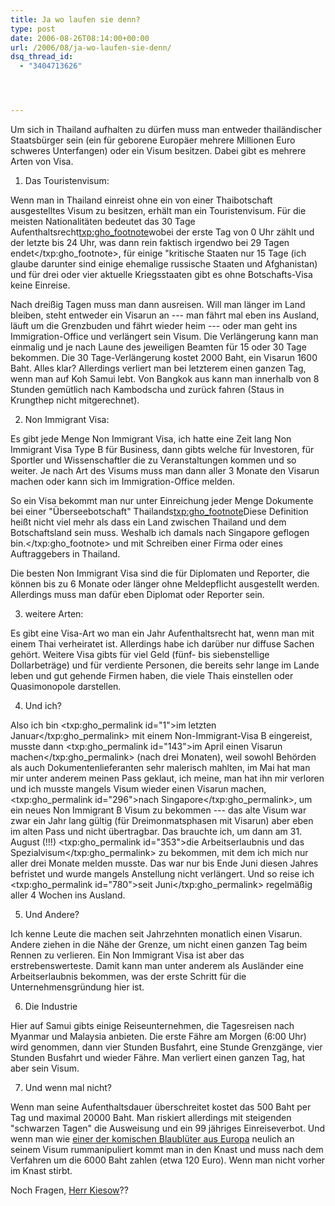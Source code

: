 ```yaml
---
title: Ja wo laufen sie denn?
type: post
date: 2006-08-26T08:14:00+00:00
url: /2006/08/ja-wo-laufen-sie-denn/
dsq_thread_id:
  - "3404713626"




---
```

Um sich in Thailand aufhalten zu dürfen muss man entweder thailändischer Staatsbürger sein (ein für geborene Europäer mehrere Millionen Euro schweres Unterfangen) oder ein Visum besitzen. Dabei gibt es mehrere Arten von Visa.

1. Das Touristenvisum:

Wenn man in Thailand einreist ohne ein von einer Thaibotschaft ausgestelltes Visum zu besitzen, erhält man ein Touristenvisum. Für die meisten Nationalitäten bedeutet das 30 Tage Aufenthaltsrecht<txp:gho_footnote>wobei der erste Tag von 0 Uhr zählt und der letzte bis 24 Uhr, was dann rein faktisch irgendwo bei 29 Tagen endet</txp:gho_footnote>, für einige "kritische Staaten nur 15 Tage (ich glaube darunter sind einige ehemalige russische Staaten und Afghanistan) und für drei oder vier aktuelle Kriegsstaaten gibt es ohne Botschafts-Visa keine Einreise.

Nach dreißig Tagen muss man dann ausreisen. Will man länger im Land bleiben, steht entweder ein Visarun an --- man fährt mal eben ins Ausland, läuft um die Grenzbuden und fährt wieder heim --- oder man geht ins Immigration-Office und verlängert sein Visum. Die Verlängerung kann man einmalig und je nach Laune des jeweiligen Beamten für 15 oder 30 Tage bekommen. Die 30 Tage-Verlängerung kostet 2000 Baht, ein Visarun 1600 Baht. Alles klar? Allerdings verliert man bei letzterem einen ganzen Tag, wenn man auf Koh Samui lebt. Von Bangkok aus kann man innerhalb von 8 Stunden gemütlich nach Kambodscha und zurück fahren (Staus in Krungthep nicht mitgerechnet).

2. Non Immigrant Visa:

Es gibt jede Menge Non Immigrant Visa, ich hatte eine Zeit lang Non Immigrant Visa Type B für Business, dann gibts welche für Investoren, für Sportler und Wissenschaftler die zu Veranstaltungen kommen und so weiter. Je nach Art des Visums muss man dann aller 3 Monate den Visarun machen oder kann sich im Immigration-Office melden.

So ein Visa bekommt man nur unter Einreichung jeder Menge Dokumente bei einer "Überseebotschaft" Thailands<txp:gho_footnote>Diese Definition heißt nicht viel mehr als dass ein Land zwischen Thailand und dem Botschaftsland sein muss. Weshalb ich damals nach Singapore geflogen bin.</txp:gho_footnote> und mit Schreiben einer Firma oder eines Auftraggebers in Thailand.

Die besten Non Immigrant Visa sind die für Diplomaten und Reporter, die können bis zu 6 Monate oder länger ohne Meldepflicht ausgestellt werden. Allerdings muss man dafür eben Diplomat oder Reporter sein.

3. weitere Arten:

Es gibt eine Visa-Art wo man ein Jahr Aufenthaltsrecht hat, wenn man mit einem Thai verheiratet ist. Allerdings habe ich darüber nur diffuse Sachen gehört. Weitere Visa gibts für viel Geld (fünf- bis siebenstellige Dollarbeträge) und für verdiente Personen, die bereits sehr lange im Lande leben und gut gehende Firmen haben, die viele Thais einstellen oder Quasimonopole darstellen.

4. Und ich?

Also ich bin <txp:gho_permalink id="1">im letzten Januar</txp:gho_permalink> mit einem Non-Immigrant-Visa B eingereist, musste dann <txp:gho_permalink id="143">im April einen Visarun machen</txp:gho_permalink> (nach drei Monaten), weil sowohl Behörden als auch Dokumentenlieferanten sehr malerisch mahlten, im Mai hat man mir unter anderem meinen Pass geklaut, ich meine, man hat ihn mir verloren und ich musste mangels Visum wieder einen Visarun machen, <txp:gho_permalink id="296">nach Singapore</txp:gho_permalink>, um ein neues Non Immigrant B Visum zu bekommen --- das alte Visum war zwar ein Jahr lang gültig (für Dreimonmatsphasen mit Visarun) aber eben im alten Pass und nicht übertragbar. Das brauchte ich, um dann am 31. August (!!!) <txp:gho_permalink id="353">die Arbeitserlaubnis und das Spezialvisum</txp:gho_permalink> zu bekommen, mit dem ich mich nur aller drei Monate melden musste. Das war nur bis Ende Juni diesen Jahres befristet und wurde mangels Anstellung nicht verlängert. Und so reise ich <txp:gho_permalink id="780">seit Juni</txp:gho_permalink> regelmäßig aller 4 Wochen ins Ausland.

5. Und Andere?

Ich kenne Leute die machen seit Jahrzehnten monatlich einen Visarun. Andere ziehen in die Nähe der Grenze, um nicht einen ganzen Tag beim Rennen zu verlieren. Ein Non Immigrant Visa ist aber das erstrebenswerteste. Damit kann man unter anderem als Ausländer eine Arbeitserlaubnis bekommen, was der erste Schritt für die Unternehmensgründung hier ist.

6. Die Industrie

Hier auf Samui gibts einige Reiseunternehmen, die Tagesreisen nach Myanmar und Malaysia anbieten. Die erste Fähre am Morgen (6:00 Uhr) wird genommen, dann vier Stunden Busfahrt, eine Stunde Grenzgänge, vier Stunden Busfahrt und wieder Fähre. Man verliert einen ganzen Tag, hat aber sein Visum.

7. Und wenn mal nicht?

Wenn man seine Aufenthaltsdauer überschreitet kostet das 500 Baht per Tag und maximal 20000 Baht. Man riskiert allerdings mit steigenden "schwarzen Tagen" die Ausweisung und ein 99 jähriges Einreiseverbot. Und wenn man wie [einer der komischen Blaublüter aus Europa][1] neulich an seinem Visum rummanipuliert kommt man in den Knast und muss nach dem Verfahren um die 6000 Baht zahlen (etwa 120 Euro). Wenn man nicht vorher im Knast stirbt.

Noch Fragen, [Herr Kiesow][2]??

 [1]: http://www.weltwoche.ch/artikel/?AssetID=14648&CategoryID=66
 [2]: http://die.schreibbloga.de/weblog/852/service-sms#c000755
